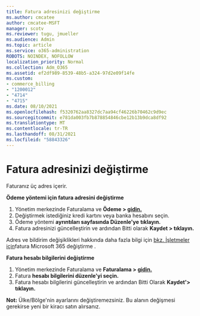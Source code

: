 ```yaml
---
title: Fatura adresinizi değiştirme
ms.author: cmcatee
author: cmcatee-MSFT
manager: scotv
ms.reviewer: tugu, jmueller
ms.audience: Admin
ms.topic: article
ms.service: o365-administration
ROBOTS: NOINDEX, NOFOLLOW
localization_priority: Normal
ms.collection: Adm_O365
ms.assetid: ef2df989-8539-48b5-a324-97d2e09f14fe
ms.custom:
- commerce_billing
- "1200012"
- "4714"
- "4715"
ms.date: 08/10/2021
ms.openlocfilehash: f5320762aa8327dc7aa94cf46226b70462c9d9ec
ms.sourcegitcommit: e781da003fb7b878854846cbe12b13b9dca8df92
ms.translationtype: MT
ms.contentlocale: tr-TR
ms.lasthandoff: 08/31/2021
ms.locfileid: "58843326"
---
```

# <a name="change-your-billing-address"></a>Fatura adresinizi değiştirme

Faturanız üç adres içerir.

**Ödeme yöntemi için fatura adresini değiştirme**

1. Yönetim merkezinde Faturalama ve **Ödeme > [gidin.](https://go.microsoft.com/fwlink/p/?linkid=2018806)**
2. Değiştirmek istediğiniz kredi kartını veya banka hesabını seçin.
3. Ödeme yöntemi **ayrıntıları sayfasında Düzenle'ye** **tıklayın.**
4. Fatura adresinizi güncelleştirin ve ardından Bitti olarak **Kaydet > tıklayın.**

Adres ve bildirim değişiklikleri hakkında daha fazla bilgi için [bkz. İşletmeler için](https://docs.microsoft.com/microsoft-365/commerce/billing-and-payments/change-your-billing-addresses)fatura Microsoft 365 değiştirme .

**Fatura hesabı bilgilerini değiştirme**

1. Yönetim merkezinde Faturalama ve **Faturalama > [gidin.](https://admin.microsoft.com/Adminportal/Home?source=applauncher#/BillingAccounts/billing-accounts)**
2. Fatura **hesabı bilgilerini düzenle'yi seçin.**
3. Fatura hesabı bilgilerini güncelleştirin ve ardından Bitti Olarak **Kaydet'> tıklayın.**

**Not:** Ülke/Bölge'nin ayarlarını değiştiremezsiniz. Bu alanın değişmesi gerekirse yeni bir kiracı satın alırsanız.

